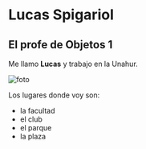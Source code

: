 # Lucas Spigariol 

## El profe de Objetos 1

Me llamo **Lucas** y trabajo en la Unahur.

![foto]("lucas.jpg")

Los lugares donde voy son:
* la facultad
* el club
* el parque 
* la plaza






